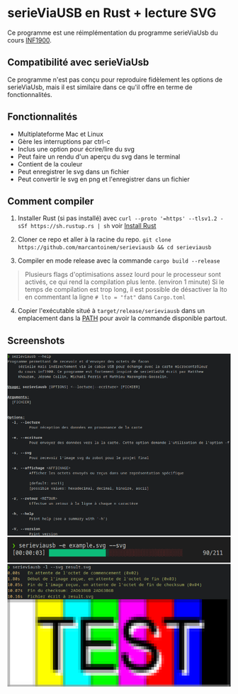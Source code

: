 # serieViaUSB en Rust + lecture SVG
Ce programme est une réimplémentation du programme serieViaUsb du cours [INF1900](https://cours.polymtl.ca/inf1900/).

## Compatibilité avec serieViaUsb
Ce programme n'est pas conçu pour reproduire fidèlement les options de serieViaUsb, mais il est similaire dans ce qu'il offre en terme de fonctionnalités.

## Fonctionnalités
- Multiplateforme Mac et Linux
- Gère les interruptions par ctrl-c
- Inclus une option pour écrire/lire du svg
- Peut faire un rendu d'un aperçu du svg dans le terminal
- Contient de la couleur
- Peut enregistrer le svg dans un fichier
- Peut convertir le svg en png et l'enregistrer dans un fichier

## Comment compiler
1. Installer Rust (si pas installé) avec `curl --proto '=https' --tlsv1.2 -sSf https://sh.rustup.rs | sh` voir [Install Rust](https://www.rust-lang.org/tools/install)

2. Cloner ce repo et aller à la racine du repo. `git clone https://github.com/marcantoinem/serieviausb && cd serieviausb`

3. Compiler en mode release avec la commande `cargo build --release`
> Plusieurs flags d'optimisations assez lourd pour le processeur sont activés, ce qui rend la compilation plus lente. (environ 1 minute)
Si le temps de compilation est trop long, il est possible de désactiver la lto en commentant la ligne `# lto = "fat"` dans `Cargo.toml`

4. Copier l'exécutable situé à `target/release/serieviausb` dans un emplacement dans la [PATH](https://en.wikipedia.org/wiki/PATH_(variable)) pour avoir la commande disponible partout.

## Screenshots
![Menu d'aide](screenshots/help.png)
![Envoi de fichier](screenshots/envoi.png)
![Exemple de SVG](screenshots/receptionsvg.png)